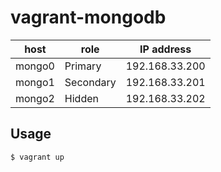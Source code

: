 # vagrant-mongodb

|host |role|IP address    |
|-----|----|--------------|
|mongo0|Primary  |192.168.33.200|
|mongo1|Secondary|192.168.33.201|
|mongo2|Hidden   |192.168.33.202|

## Usage

```
$ vagrant up
```

